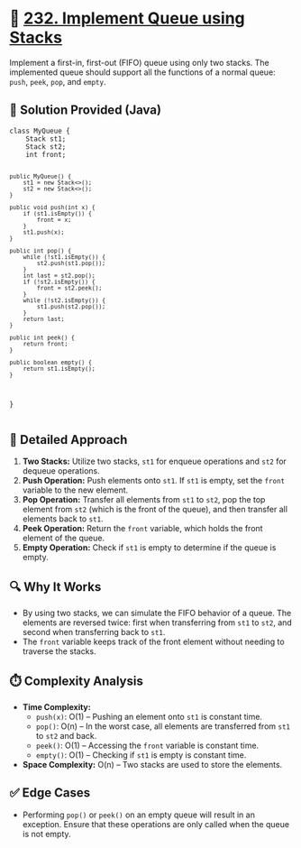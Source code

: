 <body>

  <h1>🎯 <a href="https://leetcode.com/problems/implement-queue-using-stacks">232. Implement Queue using Stacks</a></h1>

  <p>
    Implement a first-in, first-out (FIFO) queue using only two stacks. The implemented queue should support all the functions of a normal queue: <code>push</code>, <code>peek</code>, <code>pop</code>, and <code>empty</code>.
  </p>

  <h2>📌 Solution Provided (Java)</h2>
  <pre><code>class MyQueue {
    Stack<Integer> st1;
    Stack<Integer> st2;
    int front;

    public MyQueue() {
        st1 = new Stack<>();
        st2 = new Stack<>();
    }

    public void push(int x) {
        if (st1.isEmpty()) {
            front = x;
        }
        st1.push(x);
    }

    public int pop() {
        while (!st1.isEmpty()) {
            st2.push(st1.pop());
        }
        int last = st2.pop();
        if (!st2.isEmpty()) {
            front = st2.peek();
        }
        while (!st2.isEmpty()) {
            st1.push(st2.pop());
        }
        return last;
    }

    public int peek() {
        return front;
    }

    public boolean empty() {
        return st1.isEmpty();
    }
}</code></pre>

  <h2>🧠 Detailed Approach</h2>
  <ol>
    <li><strong>Two Stacks:</strong> Utilize two stacks, <code>st1</code> for enqueue operations and <code>st2</code> for dequeue operations.</li>
    <li><strong>Push Operation:</strong> Push elements onto <code>st1</code>. If <code>st1</code> is empty, set the <code>front</code> variable to the new element.</li>
    <li><strong>Pop Operation:</strong> Transfer all elements from <code>st1</code> to <code>st2</code>, pop the top element from <code>st2</code> (which is the front of the queue), and then transfer all elements back to <code>st1</code>.</li>
    <li><strong>Peek Operation:</strong> Return the <code>front</code> variable, which holds the front element of the queue.</li>
    <li><strong>Empty Operation:</strong> Check if <code>st1</code> is empty to determine if the queue is empty.</li>
  </ol>

  <h2>🔍 Why It Works</h2>
  <ul>
    <li>By using two stacks, we can simulate the FIFO behavior of a queue. The elements are reversed twice: first when transferring from <code>st1</code> to <code>st2</code>, and second when transferring back to <code>st1</code>.</li>
    <li>The <code>front</code> variable keeps track of the front element without needing to traverse the stacks.</li>
  </ul>

  <h2>⏱️ Complexity Analysis</h2>
  <ul>
    <li><strong>Time Complexity:</strong>
      <ul>
        <li><code>push(x)</code>: O(1) – Pushing an element onto <code>st1</code> is constant time.</li>
        <li><code>pop()</code>: O(n) – In the worst case, all elements are transferred from <code>st1</code> to <code>st2</code> and back.</li>
        <li><code>peek()</code>: O(1) – Accessing the <code>front</code> variable is constant time.</li>
        <li><code>empty()</code>: O(1) – Checking if <code>st1</code> is empty is constant time.</li>
      </ul>
    </li>
    <li><strong>Space Complexity:</strong> O(n) – Two stacks are used to store the elements.</li>
  </ul>

  <h2>✅ Edge Cases</h2>
  <ul>
    <li>Performing <code>pop()</code> or <code>peek()</code> on an empty queue will result in an exception. Ensure that these operations are only called when the queue is not empty.</li>
  </ul>

</body>
</html>
